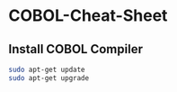# COBOL-Cheat-Sheet

## Install COBOL Compiler

```bash
sudo apt-get update
sudo apt-get upgrade
```

